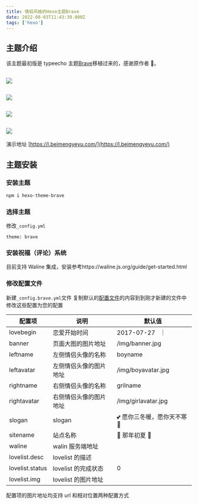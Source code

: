```yaml
---
title: 情侣风格的Hexo主题Brave
date: 2022-08-03T11:43:39.000Z
tags: ['hexo']
---
```

  
## 主题介绍

该主题最初版是 typeecho 主题[Brave](https://github.com/zwying0814/Brave)移植过来的，感谢原作者 🙏。

## ![](images/FlXWZNK7zSC5FvEIJP81wHMABxFE.png)

## ![](images/FvNzXtQi027bEuwdttuHua6iC84y.png)

## ![](images/FjHg7uIYkf6yLFGm_NreWlPUvhf3.png)

## ![](images/Fswd6QSqSiZSz_07R5TaoY9ugfds.png)

演示地址 [https://l.beimengyeyu.com/](https://l.beimengyeyu.com/)

## 主题安装

### 安装主题

```bash
npm i hexo-theme-brave
```

### 选择主题

修改`_config.yml`

```
theme: brave
```

### 安装祝福（评论）系统

目前支持 Waline 集成，安装参考https://waline.js.org/guide/get-started.html

### 修改配置文件

新建`_config.brave.yml`文件
复制默认的[配置文件](https://github.com/beimengyeyu/hexo-theme-brave/blob/master/_config.yml)的内容到到刚才新建的文件中
修改这些配置为您的配置

| 配置项          | 说明                   | 默认值                       |
| --------------- | ---------------------- | ---------------------------- |
| lovebegin       | 恋爱开始时间           | 2017-07-27   ｜              |
| banner          | 页面大图的图片地址     | /img/banner.jpg              |
| leftname        | 左侧情侣头像的名称     | boyname                      |
| leftavatar      | 左侧情侣头像的图片地址 | /img/boyavatar.jpg           |
| rightname       | 右侧情侣头像的名称     | grilname                     |
| rightavatar     | 右侧情侣头像的图片地址 | /img/girlavatar.jpg          |
| slogan          | slogan                 | 💕 愿你三冬暖，愿你天不寒 🍂 |
| sitename        | 站点名称               | 💖 那年初夏 💖               |
| waline          | walin 服务端地址       |                              |
| lovelist.desc   | lovelist 的描述        |                              |
| lovelist.status | lovelist 的完成状态    | 0                            |
| lovelist.img    | lovelist 的图片地址    |                              |

配置项的图片地址均支持 url 和相对位置两种配置方式